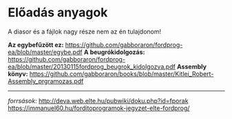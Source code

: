 # Előadás anyagok
A diasor és a fájlok nagy része nem az én tulajdonom!

**Az egybefűzött ez:**  https://github.com/gabboraron/fordprog-ea/blob/master/egybe.pdf
**A beugrókidolgozás:** https://github.com/gabboraron/fordprog-ea/blob/master/20130115fordprog_beugrok_kidolgozva.pdf
**Assembly könyv:**     https://github.com/gabboraron/books/blob/master/Kitlei_Robert-Assembly_prgramozas.pdf

----

*forrsások:* 
http://deva.web.elte.hu/pubwiki/doku.php?id=fporak
https://immanuel60.hu/forditoprogramok-jegyzet-elte-fordprog/
